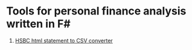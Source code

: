 Tools for personal finance analysis written in F#
=================================================

  1. [HSBC html statement to CSV converter](http://indy9000.github.io/FinancialWorks/docs/TransactionExplorer/docs/HSBC-personal-html-to-csv.html)